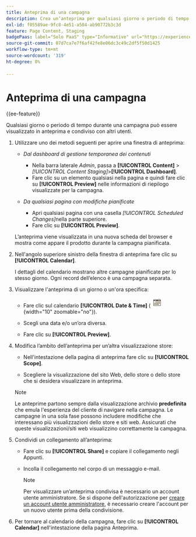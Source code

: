 ```yaml
---
title: Anteprima di una campagna
description: Crea un’anteprima per qualsiasi giorno o periodo di tempo durante una campagna e condividila con i membri del team.
exl-id: f05589ae-9fc8-4e51-a504-ab90772b3c3d
feature: Page Content, Staging
badgePaas: label="Solo PaaS" type="Informative" url="https://experienceleague.adobe.com/it/docs/commerce/user-guides/product-solutions" tooltip="Applicabile solo ai progetti Adobe Commerce on Cloud (infrastruttura PaaS gestita da Adobe) e ai progetti on-premise."
source-git-commit: 07d7ca7e7f6af42fe8e06dc3c49c2df5f50d1425
workflow-type: tm+mt
source-wordcount: '319'
ht-degree: 0%

---
```


# Anteprima di una campagna

{{ee-feature}}

Qualsiasi giorno o periodo di tempo durante una campagna può essere visualizzato in anteprima e condiviso con altri utenti.

1. Utilizzare uno dei metodi seguenti per aprire una finestra di anteprima:

   - _Dal dashboard di gestione temporanea dei contenuti_

      - Nella barra laterale _Admin_, passa a **[!UICONTROL Content]** > _[!UICONTROL Content Staging]_>**[!UICONTROL Dashboard]**.
      - Fare clic su un elemento qualsiasi nella pagina e quindi fare clic su **[!UICONTROL Preview]** nelle informazioni di riepilogo visualizzate per la campagna.

   - _Da qualsiasi pagina con modifiche pianificate_

      - Apri qualsiasi pagina con una casella _[!UICONTROL Scheduled Changes]_&#x200B;nella parte superiore.
      - Fare clic su **[!UICONTROL Preview]**.

   L’anteprima viene visualizzata in una nuova scheda del browser e mostra come appare il prodotto durante la campagna pianificata.

1. Nell&#39;angolo superiore sinistro della finestra di anteprima fare clic su **[!UICONTROL Calendar]**.

   I dettagli del calendario mostrano altre campagne pianificate per lo stesso giorno. Ogni record dell’elenco è una campagna separata.

1. Visualizzare l&#39;anteprima di un giorno o un&#39;ora specifica:

   - Fare clic sul calendario **[!UICONTROL Date & Time]** (![icona Calendario](../assets/icon-calendar.png){width="10" zoomable="no"}).

   - Scegli una data e/o un’ora diversa.

   - Fare clic su **[!UICONTROL Preview]**.

1. Modifica l’ambito dell’anteprima per un’altra visualizzazione store:

   - Nell&#39;intestazione della pagina di anteprima fare clic su **[!UICONTROL Scope]**.

   - Scegliere la visualizzazione del sito Web, dello store o dello store che si desidera visualizzare in anteprima.

   >[!NOTE]
   >
   >Le anteprime partono sempre dalla visualizzazione archivio **predefinita** che emula l&#39;esperienza del cliente di navigare nella campagna. Le campagne in una sola fase possono includere modifiche che interessano più visualizzazioni dello store e siti web. Assicurati che queste visualizzazioni/siti web visualizzino correttamente la campagna.

1. Condividi un collegamento all’anteprima:

   - Fare clic su **[!UICONTROL Share]** e copiare il collegamento negli Appunti.

   - Incolla il collegamento nel corpo di un messaggio e-mail.

     >[!NOTE]
     >
     >Per visualizzare un’anteprima condivisa è necessario un account utente amministratore. Se si dispone dell&#39;autorizzazione per [creare un account utente amministratore](../systems/permissions-users-all.md#create-a-user), è necessario creare l&#39;account per un nuovo utente prima della condivisione.

1. Per tornare al calendario della campagna, fare clic su **[!UICONTROL Calendar]** nell&#39;intestazione della pagina Anteprima.
